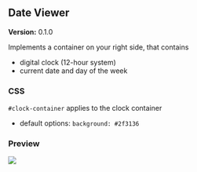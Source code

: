 ## Date Viewer
**Version:** 0.1.0

Implements a container on your right side, that contains
* digital clock (12-hour system)
* current date and day of the week

### CSS
``#clock-container`` applies to the clock container
 * default options: ``background: #2f3136``

### Preview
![](http://i.imgur.com/pOLVzz7.png)
